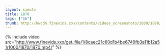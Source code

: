 ```yaml
--- 
layout: sieutv
title: 1870
tags: ["1k"]
thumb: http://hwcdn.finevids.xxx/contents/videos_screenshots/1000/1870/preview.mp4.jpg
---
```

{% include video src="http://www.finevids.xxx/get_file/1/8caec21c60d1b4be6749fb3a11b12a51/1000/1870/1870.mp4/" %} 
